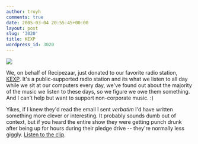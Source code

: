 ```yaml
---
author: troyh
comments: true
date: 2005-03-04 20:55:45+00:00
layout: post
slug: '3020'
title: KEXP
wordpress_id: 3020
---
```


![](http://www.kexp.org/images/banner_support.jpg)

We, on behalf of Recipezaar, just donated to our favorite radio station, [KEXP](http://kexp.org). It's a public-supported radio station and its what we listen to all day while we sit at our computers every day, we've found out about the majority of the music we listen to these days, so we figure we owe them something. And I can't help but want to support non-corporate music. :)

Yikes, if I knew they'd read the email I sent _verbatim_ I'd have written something more clever or interesting. It probably sounds dumb out of context, but if you heard the entire show they were getting punch drunk after being up for hours during their pledge drive -- they're normally less giggly. [Listen to the clip](/pix/kexp.wav).
